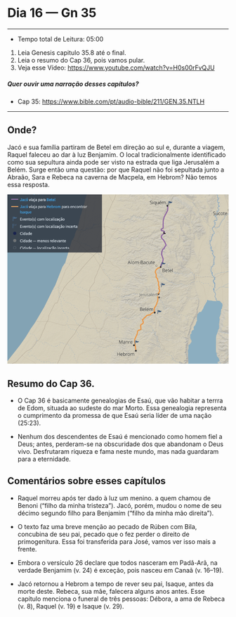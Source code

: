 # Dia 16 — Gn 35

--- 

- Tempo total de Leitura: 05:00

1. Leia Genesis capitulo 35.8 até o final.
2. Leia o resumo do Cap 36, pois vamos pular.
3. Veja esse Vídeo: https://www.youtube.com/watch?v=H0s00rFvQJU

##### Quer ouvir uma narração desses capítulos?

- Cap 35: https://www.bible.com/pt/audio-bible/211/GEN.35.NTLH

---

## Onde?

Jacó e sua família partiram de Betel em direção ao sul e, durante a viagem, Raquel faleceu ao dar à luz Benjamim. O local tradicionalmente identificado como sua sepultura ainda pode ser visto na estrada que liga Jerusalém a Belém. Surge então uma questão: por que Raquel não foi sepultada junto a Abraão, Sara e Rebeca na caverna de Macpela, em Hebrom? Não temos essa resposta.

![img_1.png](../images/img_24.png)

## Resumo do Cap 36.

- O Cap 36 é basicamente genealogias de Esaú, que vão habitar a terrra de Edom, situada ao sudeste do mar Morto. Essa genealogia representa o cumprimento da promessa de que Esaú seria líder de uma nação (25:23).

- Nenhum dos descendentes de Esaú é mencionado como homem fiel a Deus; antes, perderam-se na obscuridade dos que abandonam o Deus vivo. Desfrutaram riqueza e fama neste mundo, mas nada  guardaram  para a eternidade.

## Comentários sobre esses capítulos

- Raquel morreu após ter dado à luz um menino. a quem chamou de Benoni (“filho da minha tristeza”). Jacó, porém, mudou o nome de seu décimo segundo filho para Benjamim (“filho da minha mão direita”).

- O texto faz uma breve menção ao pecado de Rúben com Bila, concubina de seu pai, pecado que o fez perder o direito de primogenitura. Essa foi transferida para José, vamos ver isso mais a frente.

- Embora o versículo 26 declare que todos nasceram em Padã-Arã, na verdade Benjamim (v. 24) é exceção, pois nasceu em Canaã (v. 16–19).

- Jacó retornou a Hebrom a tempo de rever seu pai, Isaque, antes da morte deste. Rebeca, sua mãe, falecera alguns anos antes. Esse capítulo menciona o funeral de três pessoas: Débora, a ama de Rebeca (v. 8), Raquel (v. 19) e Isaque (v. 29).




